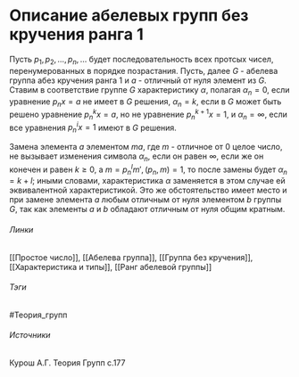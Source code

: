 # Описание абелевых групп без кручения ранга 1
Пусть $p_{1},p_{2},\dots,p_{n},\dots$ будет последовательность всех протсых чисел, перенумерованных в порядке позрастания. Пусть, далее $G$ - абелева группа абез кручения ранга 1 и $a$ - отличный от нуля элемент из $G$. Ставим в соответствие группе $G$ характеристику $\alpha$, полагая $\alpha_{n}=0$, если уравнение $p_{n}x=a$ не имеет в $G$ решения, $\alpha_{n}=k$, если в $G$ может быть решено уравнение $p_{n}^{k}x=a$, но не уравнение $p_{n}^{k+1}x=1$, и $\alpha_{n}=\infty$, если все уравнения $p_{n}^{i}x=1$ имеют в $G$ решения.

Замена элемента $a$ элементом $ma$, где $m$ - отличное от 0 целое число, не вызывает изменения символа $\alpha_{n}$, если он равен $\infty$, если же он конечен и равен $k\ge0$, а $m=p_{n}^{l}m',(p_{n},m)=1$, то после замены будет $\alpha_{n}=k+l$; иными словами, характеристика $\alpha$ заменяется в этом случае ей эквивалентной характеристикой. Это же обстоятельство имеет место и при замене элемента $a$ любым отличным от нуля элементом $b$ группы $G$, так как элементы $a$ и $b$ обладают отличным от нуля общим кратным.
###### Линки
 [[Простое число]], [[Абелева группа]], [[Группа без кручения]], [[Характеристика и типы]], [[Ранг абелевой группы]]
###### Тэги
 #Теория_групп 
###### Источники
 Курош А.Г. Теория Групп с.177